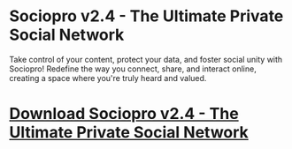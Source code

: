 # Sociopro v2.4 - The Ultimate Private Social Network

Take control of your content, protect your data, and foster social unity with Sociopro! Redefine the way you connect, share, and interact online, creating a space where you're truly heard and valued.

# [Download Sociopro v2.4 - The Ultimate Private Social Network](https://developer.team/web-development/35006-sociopro-v24-the-ultimate-private-social-network.html)
